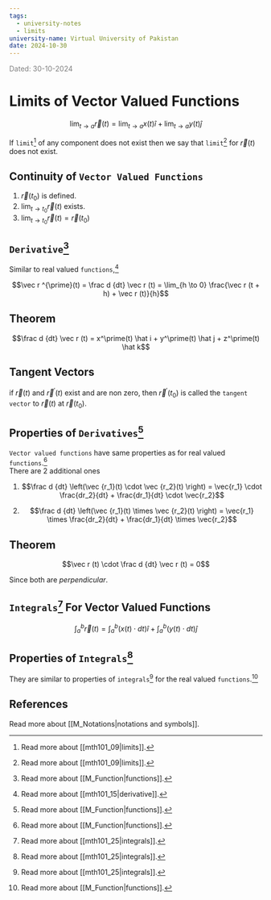 ```yaml
---
tags:
  - university-notes
  - limits
university-name: Virtual University of Pakistan
date: 2024-10-30
---
```


<span style="color: gray;">Dated: 30-10-2024</span>

# Limits of Vector Valued Functions

$$\lim_{t \to a} \vec{r}(t) = \lim_{t \to a} x(t) \hat i + \lim_{t \to a} y(t) \hat j$$

If `limit`[^1] of any component does not exist then we say that `limit`[^1] for $\vec{r}(t)$ does not exist.

## Continuity of `Vector Valued Functions`

1. $\vec{r}(t_0)$ is defined.
2. $\lim_{t \to t_0} \vec r (t)$ exists.
3. $\lim_{t \to t_0} \vec r (t) = \vec r (t_0)$

## `Derivative`[^2]

Similar to real valued `functions`,[^3]  

$$\vec r ^{\prime}(t) = \frac d {dt} \vec r (t) = \lim_{h \to 0} \frac{\vec r (t + h) + \vec r (t)}{h}$$

## Theorem

$$\frac d {dt} \vec r (t) = x^\prime(t) \hat i + y^\prime(t) \hat j + z^\prime(t) \hat k$$

## Tangent Vectors

if $\vec r (t)$ and $\vec r ^ \prime (t)$ exist and are non zero, then $\vec r ^ \prime(t_0)$ is called the `tangent vector` to $\vec r (t)$ at $\vec r (t_0)$.

## Properties of `Derivatives`[^2]

`Vector valued functions` have same properties as for real valued `functions`.[^2]  
There are 2 additional ones

1. $$\frac d {dt} \left(\vec {r_1}(t) \cdot \vec {r_2}(t) \right) = \vec{r_1} \cdot \frac{dr_2}{dt} +  \frac{dr_1}{dt} \cdot \vec{r_2}$$

2. $$\frac d {dt} \left(\vec {r_1}(t) \times \vec {r_2}(t) \right) = \vec{r_1} \times \frac{dr_2}{dt} + \frac{dr_1}{dt} \times \vec{r_2}$$

## Theorem

$$\vec r (t) \cdot \frac d {dt} \vec r (t) = 0$$

Since both are _perpendicular_.

## `Integrals`[^4] For Vector Valued Functions

$$\int_a^b \vec r (t) = \int_a^b (x(t) \cdot dt) \hat i + \int_a^b (y(t) \cdot dt) \hat j$$

## Properties of `Integrals`[^4]

They are similar to properties of `integrals`[^4] for the real valued `functions`.[^2]

## References

Read more about [[M_Notations|notations and symbols]].

[^1]: Read more about [[mth101_09|limits]].
[^2]: Read more about [[M_Function|functions]].
[^3]: Read more about [[mth101_15|derivative]].
[^4]: Read more about [[mth101_25|integrals]].
